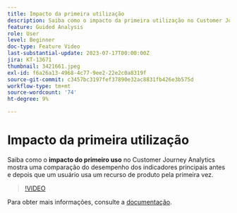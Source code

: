 ```yaml
---
title: Impacto da primeira utilização
description: Saiba como o impacto da primeira utilização no Customer Journey Analytics mostra uma comparação do desempenho dos indicadores principais antes e depois que um usuário usa um recurso do produto pela primeira vez.
feature: Guided Analysis
role: User
level: Beginner
doc-type: Feature Video
last-substantial-update: 2023-07-17T00:00:00Z
jira: KT-13671
thumbnail: 3421661.jpeg
exl-id: f6a26a13-4968-4c77-9ee2-22e2c0a8319f
source-git-commit: c3457bc3197fef37890e32ac8831fb426e3b575d
workflow-type: tm+mt
source-wordcount: '74'
ht-degree: 9%

---
```


# Impacto da primeira utilização

Saiba como o **impacto do primeiro uso** no Customer Journey Analytics mostra uma comparação do desempenho dos indicadores principais antes e depois que um usuário usa um recurso de produto pela primeira vez.

>[!VIDEO](https://video.tv.adobe.com/v/3421661/?learn=on)

Para obter mais informações, consulte a [documentação](https://experienceleague.adobe.com/docs/analytics-platform/using/guided-analysis/impact/first-use.html).
